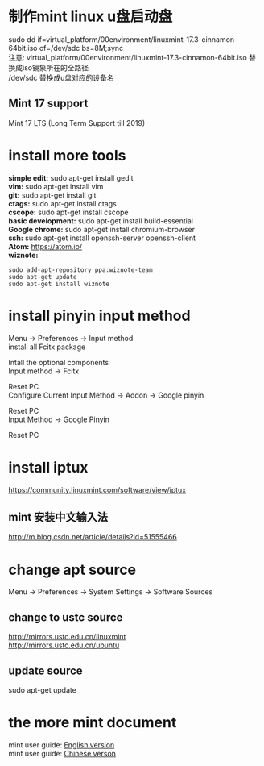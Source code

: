 # 制作mint linux u盘启动盘
sudo dd if=virtual_platform/00environment/linuxmint-17.3-cinnamon-64bit.iso of=/dev/sdc bs=8M;sync  
注意: virtual_platform/00environment/linuxmint-17.3-cinnamon-64bit.iso 替换成iso镜象所在的全路径  
/dev/sdc 替换成u盘对应的设备名  

## Mint 17 support  
Mint 17 LTS (Long Term Support till 2019)  

# install more tools
**simple edit:** sudo apt-get install gedit  
**vim:** sudo apt-get install vim  
**git:** sudo apt-get install git  
**ctags:** sudo apt-get install ctags  
**cscope:** sudo apt-get install cscope  
**basic development:** sudo apt-get install build-essential  
**Google chrome:** sudo apt-get install chromium-browser  
**ssh:** sudo apt-get install openssh-server openssh-client  
**Atom:** https://atom.io/  
**wiznote:**  
```
sudo add-apt-repository ppa:wiznote-team  
sudo apt-get update  
sudo apt-get install wiznote  
```

# install pinyin input method
Menu -> Preferences -> Input method  
install all Fcitx package  

Intall the optional components  
Input method -> Fcitx  

Reset PC  
Configure Current Input Method -> Addon -> Google pinyin  

Reset PC  
Input Method -> Google Pinyin  

Reset PC  

# install iptux
https://community.linuxmint.com/software/view/iptux

## mint 安装中文输入法
http://m.blog.csdn.net/article/details?id=51555466

# change apt source
Menu -> Preferences -> System Settings -> Software Sources
## change to ustc source
http://mirrors.ustc.edu.cn/linuxmint  
http://mirrors.ustc.edu.cn/ubuntu  
## update source
sudo apt-get update

# the more mint document
mint user guide: [English version](https://www.linuxmint.com/documentation/user-guide/Cinnamon/english_18.0.pdf)  
mint user guide: [Chinese verson](https://www.linuxmint.com/documentation/user-guide/Cinnamon/chinese_16.0.pdf)  
